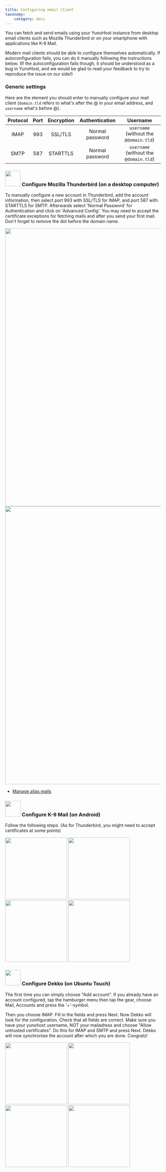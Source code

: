 ```yaml
---
title: Configuring email client
taxonomy:
    category: docs
---
```


You can fetch and send emails using your YunoHost instance from desktop email clients such as Mozilla Thunderbird or on your smartphone with applications like K-9 Mail.

Modern mail clients should be able to configure themselves automatically. If autoconfiguration fails, you can do it manually following the instructions below. (If the autoconfiguration fails though, it should be understood as a bug in YunoHost, and we would be glad to read your feedback to try to reproduce the issue on our side!)

### Generic settings

Here are the element you should enter to manually configure your mail client (`domain.tld` refers to what's after the @ in your email address, and `username` what's before @).

| Protocol | Port | Encryption | Authentication  | Username                               |
| :--:     | :-:  | :--:       | :--:            | :--:                                   |
| IMAP     | 993  | SSL/TLS    | Normal password | `username` (without the `@domain.tld`) |
| SMTP     | 587  | STARTTLS   | Normal password | `username` (without the `@domain.tld`) |

### <img src="images/thunderbird.png" width=50> Configure Mozilla Thunderbird (on a desktop computer)

To manually configure a new account in Thunderbird, add the account information, then select port 993 with SSL/TLS for IMAP, and port 587 with STARTTLS for SMTP. Afterwards select 'Normal Password' for Authentication and click on 'Advanced Config'. You may need to accept the certificate exceptions for fetching mails and after you send your first mail. Don't forget to remove the dot before the domain name.

<img src="/images/thunderbird_config_1.png" width=900>
<img src="/images/thunderbird_config_2.png" width=900>

* [Manage alias mails](https://support.mozilla.org/en-US/kb/configuring-email-aliases)

### <img src="images/k9mail.png" width=50> Configure K-9 Mail (on Android)

Follow the following steps. (As for Thunderbird, you might need to accept certificates at some points)

<a href="/images/k9mail_config_1.png"><img src="/images/k9mail_config_1.png" width=200/></a>
<a href="/images/k9mail_config_2.png"><img src="/images/k9mail_config_2.png" width=200/></a>
<a href="/images/k9mail_config_3.png"><img src="/images/k9mail_config_3.png" width=200/></a>
<a href="/images/k9mail_config_4.png"><img src="/images/k9mail_config_4.png" width=200/></a>

### <img src="images/dekko-app.png" width=50> Configure Dekko (on Ubuntu Touch)

The first time you can simply choose "Add account". If you already have an account configured, tap the hamburger menu then tap the gear, choose Mail, Accounts and press the '+'-symbol.

Then you choose IMAP. Fill in the fields and press Next. Now Dekko will look for the configuration. Check that all fields are correct. Make sure you have your yunohost username, NOT your mailadress and choose "Allow untrusted certificates". Do this for IMAP and SMTP and press Next. Dekko will now synchronise the account after which you are done. Congratz!

<a href="/images/dekko_config_1.png"><img src="/images/dekko_config_1.png" width=200/></a>
<a href="/images/dekko_config_2.png"><img src="/images/dekko_config_2.png" width=200/></a>
<a href="/images/dekko_config_3.png"><img src="/images/dekko_config_3.png" width=200/></a>
<a href="/images/dekko_config_4.png"><img src="/images/dekko_config_4.png" width=200/></a>

